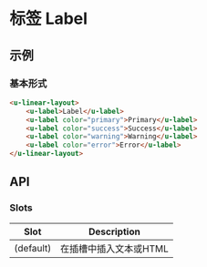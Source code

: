 # 标签 Label

## 示例
### 基本形式

``` html
<u-linear-layout>
    <u-label>Label</u-label>
    <u-label color="primary">Primary</u-label>
    <u-label color="success">Success</u-label>
    <u-label color="warning">Warning</u-label>
    <u-label color="error">Error</u-label>
</u-linear-layout>
```

## API
### Slots

| Slot | Description |
| ---- | ----------- |
| (default) | 在插槽中插入文本或HTML |
